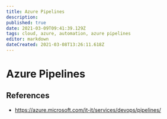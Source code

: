 ```yaml
---
title: Azure Pipelines
description: 
published: true
date: 2021-03-09T09:41:39.129Z
tags: cloud, azure, automation, azure pipelines
editor: markdown
dateCreated: 2021-03-08T13:26:11.618Z
---
```


# Azure Pipelines
## References
- https://azure.microsoft.com/it-it/services/devops/pipelines/	